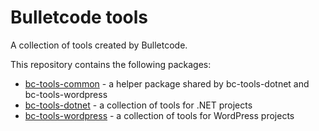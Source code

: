 # Bulletcode tools

A collection of tools created by Bulletcode.

This repository contains the following packages:

 - [bc-tools-common](packages/common) - a helper package shared by bc-tools-dotnet and bc-tools-wordpress
 - [bc-tools-dotnet](packages/dotnet) - a collection of tools for .NET projects
 - [bc-tools-wordpress](packages/wordpress) - a collection of tools for WordPress projects
